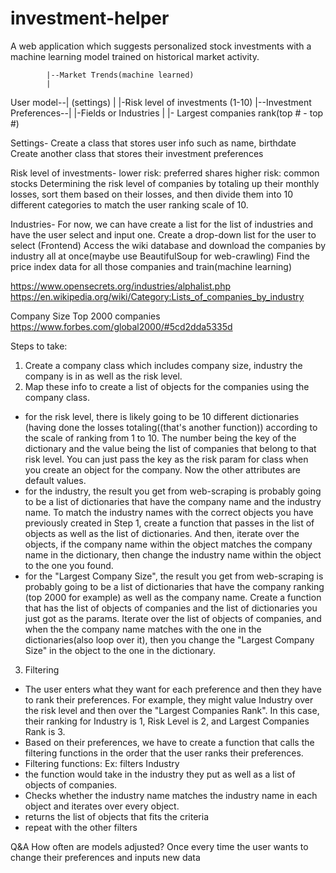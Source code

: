 # investment-helper
A web application which suggests personalized stock investments with a machine learning model trained on historical market activity.



            |--Market Trends(machine learned)
            |
User model--|
(settings)  |                          |-Risk level of investments (1-10)
            |--Investment Preferences--|
                                       |-Fields or Industries
                                       |
                                       |- Largest companies rank(top # - top #)


Settings-
Create a class that stores user info such as name, birthdate
Create another class that stores their investment preferences

Risk level of investments-
lower risk: preferred shares
higher risk: common stocks
Determining the risk level of companies by totaling up their monthly losses, sort them based on their losses, and then divide them into 10 different categories to match the user ranking scale of 10.


Industries-
For now, we can have create a list for the list of industries and have the user select and input one.
Create a drop-down list for the user to select (Frontend)
Access the wiki database and download the companies by industry all at once(maybe use BeautifulSoup for web-crawling)
Find the price index data for all those companies and train(machine learning)

https://www.opensecrets.org/industries/alphalist.php
https://en.wikipedia.org/wiki/Category:Lists_of_companies_by_industry

Company Size
Top 2000 companies
https://www.forbes.com/global2000/#5cd2dda5335d

Steps to take:
1. Create a company class which includes company size, industry the company is in as well as the risk level.
2. Map these info to create a list of objects for the companies using the company class.
- for the risk level, there is likely going to be 10 different dictionaries (having done the losses totaling((that's another function)) according to the scale of ranking from 1 to 10. The number being the key of the dictionary and the value being the list of companies that belong to that risk level.
You can just pass the key as the risk param for class when you create an object for the company. Now the other attributes are default values.
- for the industry, the result you get from web-scraping is probably going to be a list of dictionaries that have the company name and the industry name.
To match the industry names with the correct objects you have previously created in Step 1, create a function that passes in the list of objects as well as the list of dictionaries. And then, iterate over the objects, if the company name within the object matches the company name in the dictionary, then change the industry name within the object to the one you found.
- for the "Largest Company Size", the result you get from web-scraping is probably going to be a list of dictionaries that have the company ranking (top 2000 for example) as well as the company name. Create a function that has the list of objects of companies and the list of dictionaries you just got as the params. Iterate over the list of objects of companies, and when the the company name matches with the one in the dictionaries(also loop over it), then you change the "Largest Company Size" in the object to the one in the dictionary.
3. Filtering
- The user enters what they want for each preference and then they have to rank their preferences. For example, they might value Industry over the risk level and then over the "Largest Companies Rank". In this case, their ranking for Industry is 1, Risk Level is 2, and Largest Companies Rank is 3.
- Based on their preferences, we have to create a function that calls the filtering functions in the order that the user ranks their preferences.
- Filtering functions:
Ex: filters Industry
- the function would take in the industry they put as well as a list of objects of companies.
- Checks whether the industry name matches the industry name in each object and iterates over every object.
- returns the list of objects that fits the criteria
- repeat with the other filters 






Q&A
How often are models adjusted?
Once every time the user wants to change their preferences and inputs new data
